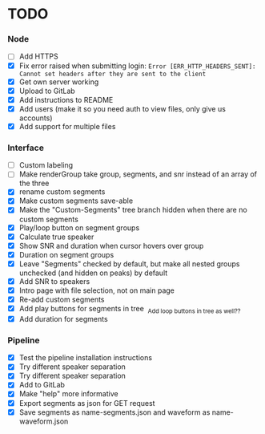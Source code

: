 # TODO

### Node
 - [ ] Add HTTPS
 - [x] Fix error raised when submitting login: `Error [ERR_HTTP_HEADERS_SENT]: Cannot set headers after they are sent to the client`
 - [x] Get own server working
 - [x] Upload to GitLab
 - [x] Add instructions to README
 - [x] Add users (make it so you need auth to view files, only give us accounts)
 - [x] Add support for multiple files

### Interface
 - [ ] Custom labeling
 - [ ] Make renderGroup take group, segments, and snr instead of an array of the three
 - [x] rename custom segments
 - [x] Make custom segments save-able
 - [x] Make the "Custom-Segments" tree branch hidden when there are no custom segments
 - [x] Play/loop button on segment groups
 - [x] Calculate true speaker
 - [x] Show SNR and duration when cursor hovers over group
 - [x] Duration on segment groups
 - [x] Leave "Segments" checked by default, but make all nested groups unchecked (and hidden on peaks) by default
 - [x] Add SNR to speakers
 - [x] Intro page with file selection, not on main page
 - [x] Re-add custom segments
 - [x] Add play buttons for segments in tree  <sub>Add loop buttons in tree as well??</sub>
 - [x] Add duration for segments

### Pipeline
 - [x] Test the pipeline installation instructions
 - [x] Try different speaker separation
 - [x] Try different speaker separation
 - [x] Add to GitLab
 - [x] Make "help" more informative
 - [x] Export segments as json for GET request
 - [x] Save segments as name-segments.json and waveform as name-waveform.json

